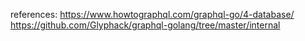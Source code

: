 references:
https://www.howtographql.com/graphql-go/4-database/
https://github.com/Glyphack/graphql-golang/tree/master/internal
